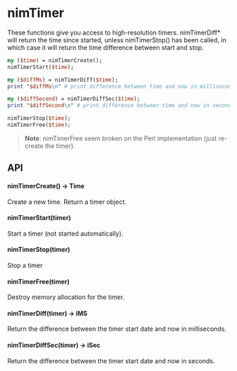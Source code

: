 # nimTimer 

These functions give you access to high-resolution timers. 
nimTimerDiff* will return the time since started, unless nimTimerStop() has been called, in which case it will return the time difference between start and stop.

```perl
my ($time) = nimTimerCreate(); 
nimTimerStart($time);

my ($diffMs) = nimTimerDiff($time); 
print "$diffMs\n" # print difference between time and now in milliseconds

my ($diffSecond) = nimTimerDiffSec($time);
print "$diffSecond\n" # print difference between time and now in seconds.

nimTimerStop($time);
nimTimerFree($time);
```

> **Note**: nimTimerFree seem broken on the Perl implementation (just re-create the timer).

## API

#### nimTimerCreate() -> Time 

Create a new time. Return a timer object.

#### nimTimerStart(timer)

Start a timer (not started automatically). 

#### nimTimerStop(timer) 

Stop a timer

#### nimTimerFree(timer)

Destroy memory allocation for the timer.

#### nimTimerDiff(timer) -> iMS

Return the difference between the timer start date and now in milliseconds.

#### nimTimerDiffSec(timer) -> iSec

Return the difference between the timer start date and now in seconds.
